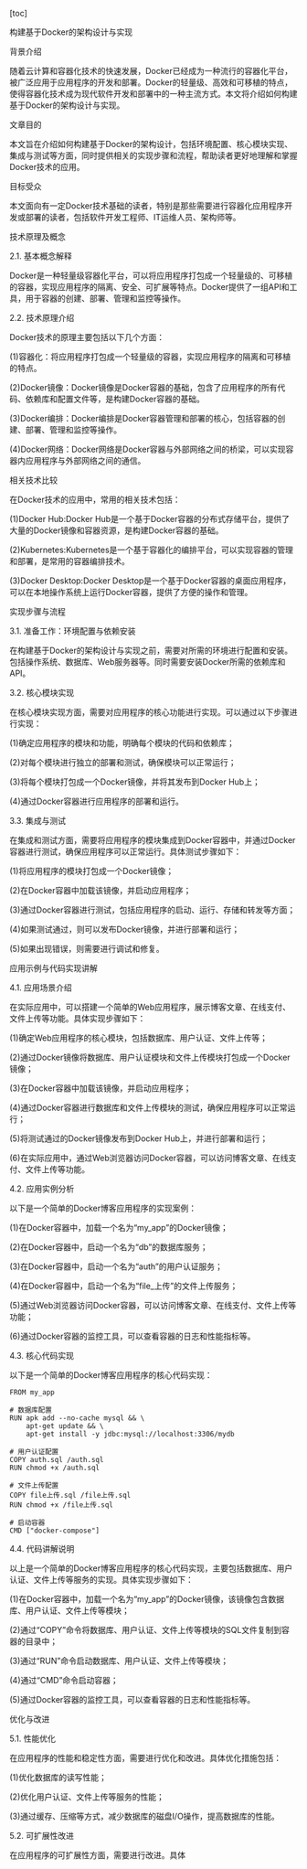 
[toc]                    
                
                
构建基于Docker的架构设计与实现

背景介绍

随着云计算和容器化技术的快速发展，Docker已经成为一种流行的容器化平台，被广泛应用于应用程序的开发和部署。Docker的轻量级、高效和可移植的特点，使得容器化技术成为现代软件开发和部署中的一种主流方式。本文将介绍如何构建基于Docker的架构设计与实现。

文章目的

本文旨在介绍如何构建基于Docker的架构设计，包括环境配置、核心模块实现、集成与测试等方面，同时提供相关的实现步骤和流程，帮助读者更好地理解和掌握Docker技术的应用。

目标受众

本文面向有一定Docker技术基础的读者，特别是那些需要进行容器化应用程序开发或部署的读者，包括软件开发工程师、IT运维人员、架构师等。

技术原理及概念

2.1. 基本概念解释

Docker是一种轻量级容器化平台，可以将应用程序打包成一个轻量级的、可移植的容器，实现应用程序的隔离、安全、可扩展等特点。Docker提供了一组API和工具，用于容器的创建、部署、管理和监控等操作。

2.2. 技术原理介绍

Docker技术的原理主要包括以下几个方面：

(1)容器化：将应用程序打包成一个轻量级的容器，实现应用程序的隔离和可移植的特点。

(2)Docker镜像：Docker镜像是Docker容器的基础，包含了应用程序的所有代码、依赖库和配置文件等，是构建Docker容器的基础。

(3)Docker编排：Docker编排是Docker容器管理和部署的核心，包括容器的创建、部署、管理和监控等操作。

(4)Docker网络：Docker网络是Docker容器与外部网络之间的桥梁，可以实现容器内应用程序与外部网络之间的通信。

相关技术比较

在Docker技术的应用中，常用的相关技术包括：

(1)Docker Hub:Docker Hub是一个基于Docker容器的分布式存储平台，提供了大量的Docker镜像和容器资源，是构建Docker容器的基础。

(2)Kubernetes:Kubernetes是一个基于容器化的编排平台，可以实现容器的管理和部署，是常用的容器编排技术。

(3)Docker Desktop:Docker Desktop是一个基于Docker容器的桌面应用程序，可以在本地操作系统上运行Docker容器，提供了方便的操作和管理。

实现步骤与流程

3.1. 准备工作：环境配置与依赖安装

在构建基于Docker的架构设计与实现之前，需要对所需的环境进行配置和安装。包括操作系统、数据库、Web服务器等。同时需要安装Docker所需的依赖库和API。

3.2. 核心模块实现

在核心模块实现方面，需要对应用程序的核心功能进行实现。可以通过以下步骤进行实现：

(1)确定应用程序的模块和功能，明确每个模块的代码和依赖库；

(2)对每个模块进行独立的部署和测试，确保模块可以正常运行；

(3)将每个模块打包成一个Docker镜像，并将其发布到Docker Hub上；

(4)通过Docker容器进行应用程序的部署和运行。

3.3. 集成与测试

在集成和测试方面，需要将应用程序的模块集成到Docker容器中，并通过Docker容器进行测试，确保应用程序可以正常运行。具体测试步骤如下：

(1)将应用程序的模块打包成一个Docker镜像；

(2)在Docker容器中加载该镜像，并启动应用程序；

(3)通过Docker容器进行测试，包括应用程序的启动、运行、存储和转发等方面；

(4)如果测试通过，则可以发布Docker镜像，并进行部署和运行；

(5)如果出现错误，则需要进行调试和修复。

应用示例与代码实现讲解

4.1. 应用场景介绍

在实际应用中，可以搭建一个简单的Web应用程序，展示博客文章、在线支付、文件上传等功能。具体实现步骤如下：

(1)确定Web应用程序的核心模块，包括数据库、用户认证、文件上传等；

(2)通过Docker镜像将数据库、用户认证模块和文件上传模块打包成一个Docker镜像；

(3)在Docker容器中加载该镜像，并启动应用程序；

(4)通过Docker容器进行数据库和文件上传模块的测试，确保应用程序可以正常运行；

(5)将测试通过的Docker镜像发布到Docker Hub上，并进行部署和运行；

(6)在实际应用中，通过Web浏览器访问Docker容器，可以访问博客文章、在线支付、文件上传等功能。

4.2. 应用实例分析

以下是一个简单的Docker博客应用程序的实现案例：

(1)在Docker容器中，加载一个名为“my\_app”的Docker镜像；

(2)在Docker容器中，启动一个名为“db”的数据库服务；

(3)在Docker容器中，启动一个名为“auth”的用户认证服务；

(4)在Docker容器中，启动一个名为“file\_上传”的文件上传服务；

(5)通过Web浏览器访问Docker容器，可以访问博客文章、在线支付、文件上传等功能；

(6)通过Docker容器的监控工具，可以查看容器的日志和性能指标等。

4.3. 核心代码实现

以下是一个简单的Docker博客应用程序的核心代码实现：

```
FROM my_app

# 数据库配置
RUN apk add --no-cache mysql && \
    apt-get update && \
    apt-get install -y jdbc:mysql://localhost:3306/mydb

# 用户认证配置
COPY auth.sql /auth.sql
RUN chmod +x /auth.sql

# 文件上传配置
COPY file上传.sql /file上传.sql
RUN chmod +x /file上传.sql

# 启动容器
CMD ["docker-compose"]
```

4.4. 代码讲解说明

以上是一个简单的Docker博客应用程序的核心代码实现，主要包括数据库、用户认证、文件上传等服务的实现。具体实现步骤如下：

(1)在Docker容器中，加载一个名为“my\_app”的Docker镜像，该镜像包含数据库、用户认证、文件上传等模块；

(2)通过“COPY”命令将数据库、用户认证、文件上传等模块的SQL文件复制到容器的目录中；

(3)通过“RUN”命令启动数据库、用户认证、文件上传等模块；

(4)通过“CMD”命令启动容器；

(5)通过Docker容器的监控工具，可以查看容器的日志和性能指标等。

优化与改进

5.1. 性能优化

在应用程序的性能和稳定性方面，需要进行优化和改进。具体优化措施包括：

(1)优化数据库的读写性能；

(2)优化用户认证、文件上传等服务的性能；

(3)通过缓存、压缩等方式，减少数据库的磁盘I/O操作，提高数据库的性能。

5.2. 可扩展性改进

在应用程序的可扩展性方面，需要进行改进。具体

